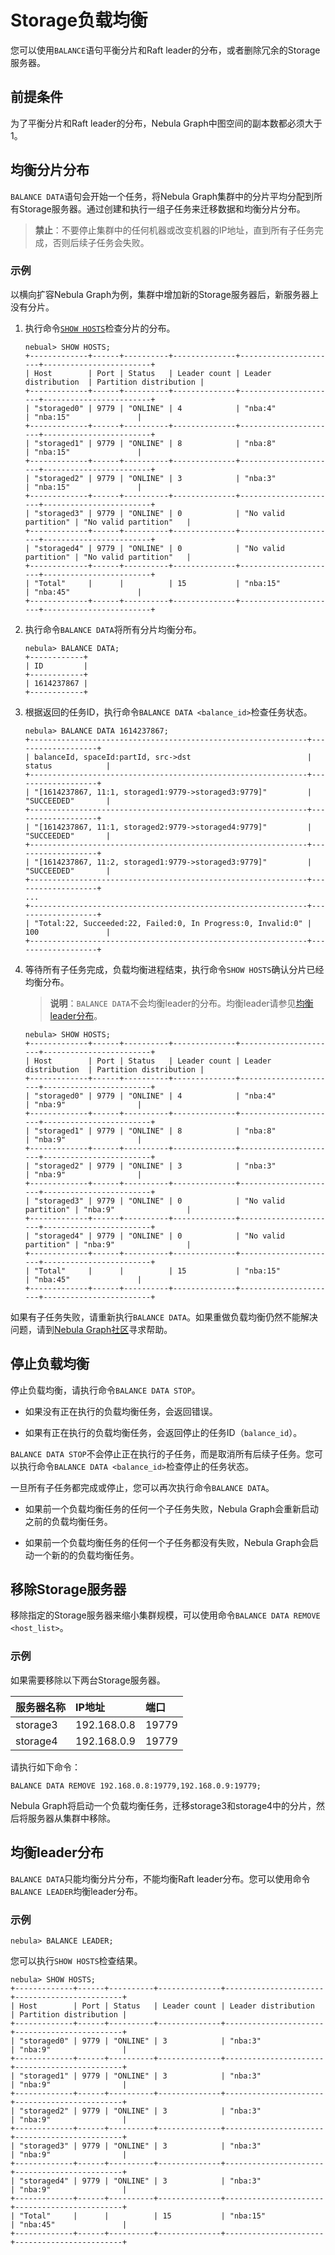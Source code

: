 # Storage负载均衡

您可以使用`BALANCE`语句平衡分片和Raft leader的分布，或者删除冗余的Storage服务器。

## 前提条件

为了平衡分片和Raft leader的分布，Nebula Graph中图空间的副本数都必须大于1。

## 均衡分片分布

`BALANCE DATA`语句会开始一个任务，将Nebula Graph集群中的分片平均分配到所有Storage服务器。通过创建和执行一组子任务来迁移数据和均衡分片分布。

>**禁止**：不要停止集群中的任何机器或改变机器的IP地址，直到所有子任务完成，否则后续子任务会失败。

### 示例

以横向扩容Nebula Graph为例，集群中增加新的Storage服务器后，新服务器上没有分片。

1. 执行命令[`SHOW HOSTS`](../3.ngql-guide/7.general-query-statements/6.show/6.show-hosts.md)检查分片的分布。

    ```ngql
    nebual> SHOW HOSTS;
    +-------------+------+----------+--------------+----------------------+------------------------+
    | Host        | Port | Status   | Leader count | Leader distribution  | Partition distribution |
    +-------------+------+----------+--------------+----------------------+------------------------+
    | "storaged0" | 9779 | "ONLINE" | 4            | "nba:4"              | "nba:15"               |
    +-------------+------+----------+--------------+----------------------+------------------------+
    | "storaged1" | 9779 | "ONLINE" | 8            | "nba:8"              | "nba:15"               |
    +-------------+------+----------+--------------+----------------------+------------------------+
    | "storaged2" | 9779 | "ONLINE" | 3            | "nba:3"              | "nba:15"               |
    +-------------+------+----------+--------------+----------------------+------------------------+
    | "storaged3" | 9779 | "ONLINE" | 0            | "No valid partition" | "No valid partition"   |
    +-------------+------+----------+--------------+----------------------+------------------------+
    | "storaged4" | 9779 | "ONLINE" | 0            | "No valid partition" | "No valid partition"   |
    +-------------+------+----------+--------------+----------------------+------------------------+
    | "Total"     |      |          | 15           | "nba:15"             | "nba:45"               |
    +-------------+------+----------+--------------+----------------------+------------------------+
    ```

2. 执行命令`BALANCE DATA`将所有分片均衡分布。

    ```ngql
    nebula> BALANCE DATA;
    +------------+
    | ID         |
    +------------+
    | 1614237867 |
    +------------+
    ```

3. 根据返回的任务ID，执行命令`BALANCE DATA <balance_id>`检查任务状态。

    ```ngql
    nebula> BALANCE DATA 1614237867;
    +--------------------------------------------------------------+-------------------+
    | balanceId, spaceId:partId, src->dst                          | status            |
    +--------------------------------------------------------------+-------------------+
    | "[1614237867, 11:1, storaged1:9779->storaged3:9779]"         | "SUCCEEDED"       |
    +--------------------------------------------------------------+-------------------+
    | "[1614237867, 11:1, storaged2:9779->storaged4:9779]"         | "SUCCEEDED"       |
    +--------------------------------------------------------------+-------------------+
    | "[1614237867, 11:2, storaged1:9779->storaged3:9779]"         | "SUCCEEDED"       |
    +--------------------------------------------------------------+-------------------+
    ...
    +--------------------------------------------------------------+-------------------+
    | "Total:22, Succeeded:22, Failed:0, In Progress:0, Invalid:0" | 100               |
    +--------------------------------------------------------------+-------------------+
    ```

4. 等待所有子任务完成，负载均衡进程结束，执行命令`SHOW HOSTS`确认分片已经均衡分布。

    >**说明**：`BALANCE DATA`不会均衡leader的分布。均衡leader请参见[均衡leader分布](#均衡leader分布)。

    ```ngql
    nebula> SHOW HOSTS;
    +-------------+------+----------+--------------+----------------------+------------------------+
    | Host        | Port | Status   | Leader count | Leader distribution  | Partition distribution |
    +-------------+------+----------+--------------+----------------------+------------------------+
    | "storaged0" | 9779 | "ONLINE" | 4            | "nba:4"              | "nba:9"                |
    +-------------+------+----------+--------------+----------------------+------------------------+
    | "storaged1" | 9779 | "ONLINE" | 8            | "nba:8"              | "nba:9"                |
    +-------------+------+----------+--------------+----------------------+------------------------+
    | "storaged2" | 9779 | "ONLINE" | 3            | "nba:3"              | "nba:9"                |
    +-------------+------+----------+--------------+----------------------+------------------------+
    | "storaged3" | 9779 | "ONLINE" | 0            | "No valid partition" | "nba:9"                |
    +-------------+------+----------+--------------+----------------------+------------------------+
    | "storaged4" | 9779 | "ONLINE" | 0            | "No valid partition" | "nba:9"                |
    +-------------+------+----------+--------------+----------------------+------------------------+
    | "Total"     |      |          | 15           | "nba:15"             | "nba:45"               |
    +-------------+------+----------+--------------+----------------------+------------------------+
    ```

如果有子任务失败，请重新执行`BALANCE DATA`。如果重做负载均衡仍然不能解决问题，请到[Nebula Graph社区](https://discuss.nebula-graph.io/)寻求帮助。

## 停止负载均衡

停止负载均衡，请执行命令`BALANCE DATA STOP`。

- 如果没有正在执行的负载均衡任务，会返回错误。

- 如果有正在执行的负载均衡任务，会返回停止的任务ID（`balance_id`）。

`BALANCE DATA STOP`不会停止正在执行的子任务，而是取消所有后续子任务。您可以执行命令`BALANCE DATA <balance_id>`检查停止的任务状态。

一旦所有子任务都完成或停止，您可以再次执行命令`BALANCE DATA`。

- 如果前一个负载均衡任务的任何一个子任务失败，Nebula Graph会重新启动之前的负载均衡任务。

- 如果前一个负载均衡任务的任何一个子任务都没有失败，Nebula Graph会启动一个新的的负载均衡任务。

## 移除Storage服务器

移除指定的Storage服务器来缩小集群规模，可以使用命令`BALANCE DATA REMOVE <host_list>`。

### 示例

如果需要移除以下两台Storage服务器。

|服务器名称|IP地址|端口|
|:---|:---|:---|
|storage3|192.168.0.8|19779|
|storage4|192.168.0.9|19779|

请执行如下命令：

```ngql
BALANCE DATA REMOVE 192.168.0.8:19779,192.168.0.9:19779;
```

Nebula Graph将启动一个负载均衡任务，迁移storage3和storage4中的分片，然后将服务器从集群中移除。

## 均衡leader分布

`BALANCE DATA`只能均衡分片分布，不能均衡Raft leader分布。您可以使用命令`BALANCE LEADER`均衡leader分布。

### 示例

```ngql
nebula> BALANCE LEADER;
```

您可以执行`SHOW HOSTS`检查结果。

```ngql
nebula> SHOW HOSTS;
+-------------+------+----------+--------------+----------------------+------------------------+
| Host        | Port | Status   | Leader count | Leader distribution  | Partition distribution |
+-------------+------+----------+--------------+----------------------+------------------------+
| "storaged0" | 9779 | "ONLINE" | 3            | "nba:3"              | "nba:9"                |
+-------------+------+----------+--------------+----------------------+------------------------+
| "storaged1" | 9779 | "ONLINE" | 3            | "nba:3"              | "nba:9"                |
+-------------+------+----------+--------------+----------------------+------------------------+
| "storaged2" | 9779 | "ONLINE" | 3            | "nba:3"              | "nba:9"                |
+-------------+------+----------+--------------+----------------------+------------------------+
| "storaged3" | 9779 | "ONLINE" | 3            | "nba:3"              | "nba:9"                |
+-------------+------+----------+--------------+----------------------+------------------------+
| "storaged4" | 9779 | "ONLINE" | 3            | "nba:3"              | "nba:9"                |
+-------------+------+----------+--------------+----------------------+------------------------+
| "Total"     |      |          | 15           | "nba:15"             | "nba:45"               |
+-------------+------+----------+--------------+----------------------+------------------------+
```